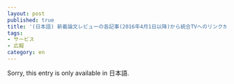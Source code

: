 ```yaml
---
layout: post
published: true
title: '(日本語) 新着論文レビューの各記事(2016年4月1日以降)から統合TVへのリンクが付きます'
tags:
- サービス
- 広報
category: en
---
```

Sorry, this entry is only available in 日本語.